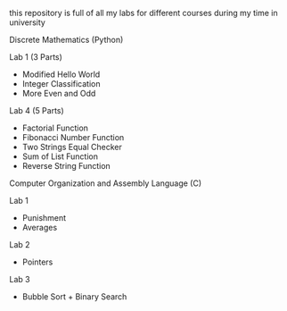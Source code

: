 this repository is full of all my labs for different courses during my time in university

Discrete Mathematics (Python)

Lab 1 (3 Parts)
* Modified Hello World
* Integer Classification
* More Even and Odd

Lab 4 (5 Parts)
* Factorial Function
* Fibonacci Number Function
* Two Strings Equal Checker
* Sum of List Function
* Reverse String Function

Computer Organization and Assembly Language (C)

Lab 1
* Punishment
* Averages

Lab 2
* Pointers

Lab 3
* Bubble Sort + Binary Search
